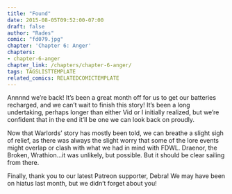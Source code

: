 ```yaml
---
title: "Found"
date: 2015-08-05T09:52:00-07:00
draft: false
author: "Rades"
comic: "fd079.jpg"
chapter: 'Chapter 6: Anger'
chapters:
- chapter-6-anger
chapter_link: /chapters/chapter-6-anger/
tags: TAGSLISTTEMPLATE
related_comics: RELATEDCOMICTEMPLATE
---
```


Annnnd we’re back! It’s been a great month off for us to get our batteries recharged, and we can’t wait to finish this story! It’s been a long undertaking, perhaps longer than either Vid or I initially realized, but we’re confident that in the end it’ll be one we can look back on proudly.


Now that Warlords’ story has mostly been told, we can breathe a slight sigh of relief, as there was always the slight worry that some of the lore events might overlap or clash with what we had in mind with FDWL. Draenor, the Broken, Wrathion…it was unlikely, but possible. But it should be clear sailing from there.


Finally, thank you to our latest Patreon supporter, Debra! We may have been on hiatus last month, but we didn’t forget about you!

